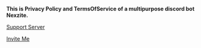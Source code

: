 **This is Privacy Policy and TermsOfService of a multipurpose discord bot Nexzite.**

[Support Server](https://discord.gg/JkmPvhDd)

[Invite Me](https://discord.com/oauth2/authorize?client_id=1305357581799260262)
